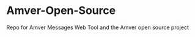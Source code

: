 Amver-Open-Source
=================

Repo for Amver Messages Web Tool and the Amver open source project
